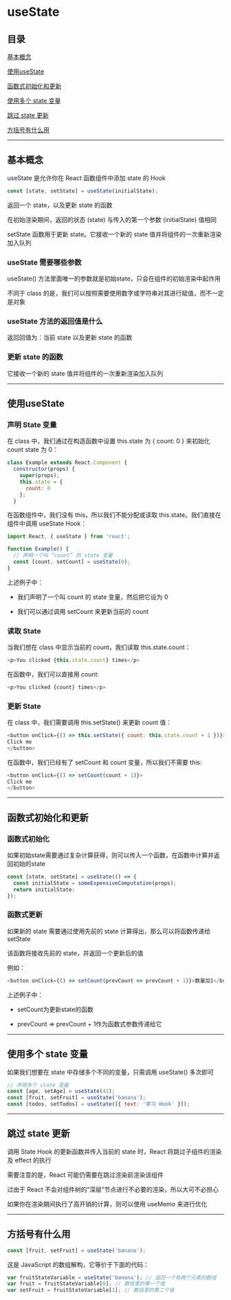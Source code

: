 # useState

## 目录

[基本概念](#jump1)

[使用useState](#jump2)

[函数式初始化和更新](#jump3)

[使用多个 state 变量](#jump4)

[跳过 state 更新](#jump5)

[方括号有什么用](#jump6)

---	

<span id="jump1"></span>

## 基本概念

useState 是允许你在 React 函数组件中添加 state 的 Hook

```javascript
const [state, setState] = useState(initialState);
```

返回一个 state，以及更新 state 的函数

在初始渲染期间，返回的状态 (state) 与传入的第一个参数 (initialState) 值相同

setState 函数用于更新 state。它接收一个新的 state 值并将组件的一次重新渲染加入队列

### useState 需要哪些参数

useState() 方法里面唯一的参数就是初始state，只会在组件的初始渲染中起作用

不同于 class 的是，我们可以按照需要使用数字或字符串对其进行赋值，而不一定是对象

### useState 方法的返回值是什么

返回回值为：当前 state 以及更新 state 的函数

### 更新 state 的函数

它接收一个新的 state 值并将组件的一次重新渲染加入队列

---

<span id="jump2"></span>

## 使用useState

### 声明 State 变量

在 class 中，我们通过在构造函数中设置 this.state 为 { count: 0 } 来初始化 count state 为 0：

```javascript
class Example extends React.Component {
  constructor(props) {
    super(props);
    this.state = {
      count: 0
    };
  }
```

在函数组件中，我们没有 this，所以我们不能分配或读取 this.state。我们直接在组件中调用 useState Hook：

```javascript
import React, { useState } from 'react';

function Example() {
  // 声明一个叫 “count” 的 state 变量
  const [count, setCount] = useState(0);
}
```

上述例子中：

- 我们声明了一个叫 count 的 state 变量，然后把它设为 0

- 我们可以通过调用 setCount 来更新当前的 count

### 读取 State

当我们想在 class 中显示当前的 count，我们读取 this.state.count：

```javascript
<p>You clicked {this.state.count} times</p>
```

在函数中，我们可以直接用 count:

```javascript
<p>You clicked {count} times</p>
```

### 更新 State

在 class 中，我们需要调用 this.setState() 来更新 count 值：

```javascript
<button onClick={() => this.setState({ count: this.state.count + 1 })}>
Click me
</button>
```

在函数中，我们已经有了 setCount 和 count 变量，所以我们不需要 this:

```javascript
<button onClick={() => setCount(count + 1)}>
Click me
</button>
```

---

<span id="jump3"></span>

## 函数式初始化和更新

### 函数式初始化

如果初始state需要通过复杂计算获得，则可以传入一个函数，在函数中计算并返回初始的state

```javascript
const [state, setState] = useState(() => {
  const initialState = someExpensiveComputation(props);
  return initialState;
});
```

### 函数式更新

如果新的 state 需要通过使用先前的 state 计算得出，那么可以将函数传递给 setState

该函数将接收先前的 state，并返回一个更新后的值

例如：

```javascript
<button onClick={() => setCount(prevCount => prevCount + 1)}>数量加1</button>
```

上述例子中：

- setCount为更新state的函数

- prevCount => prevCount + 1作为函数式参数传递给它

---

<span id="jump4"></span>

## 使用多个 state 变量

如果我们想要在 state 中存储多个不同的变量，只需调用 useState() 多次即可

```javascript
// 声明多个 state 变量
const [age, setAge] = useState(42);
const [fruit, setFruit] = useState('banana');
const [todos, setTodos] = useState([{ text: '学习 Hook' }]);
```

---

<span id="jump5"></span>

## 跳过 state 更新

调用 State Hook 的更新函数并传入当前的 state 时，React 将跳过子组件的渲染及 effect 的执行

需要注意的是，React 可能仍需要在跳过渲染前渲染该组件

过由于 React 不会对组件树的“深层”节点进行不必要的渲染，所以大可不必担心

如果你在渲染期间执行了高开销的计算，则可以使用 useMemo 来进行优化

---

<span id="jump6"></span>

## 方括号有什么用

```javascript
const [fruit, setFruit] = useState('banana');
```

这是 JavaScript 的数组解构，它等价于下面的代码：

```javascript
var fruitStateVariable = useState('banana'); // 返回一个有两个元素的数组
var fruit = fruitStateVariable[0]; // 数组里的第一个值
var setFruit = fruitStateVariable[1]; // 数组里的第二个值
```
